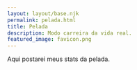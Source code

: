 ```yaml
---
layout: layout/base.njk
permalink: pelada.html
title: Pelada
description: Modo carreira da vida real.
featured_image: favicon.png
---
```

Aqui postarei meus stats da pelada.